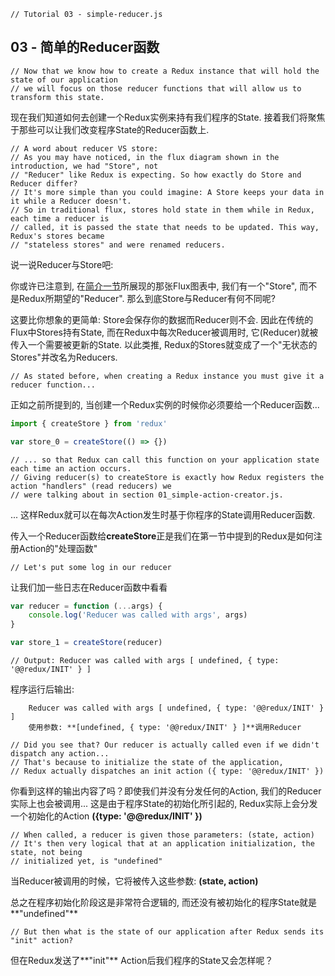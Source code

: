 ```
// Tutorial 03 - simple-reducer.js
```

## 03 - 简单的Reducer函数

```
// Now that we know how to create a Redux instance that will hold the state of our application
// we will focus on those reducer functions that will allow us to transform this state.
```
现在我们知道如何去创建一个Redux实例来持有我们程序的State. 接着我们将聚焦于那些可以让我们改变程序State的Reducer函数上.

```
// A word about reducer VS store:
// As you may have noticed, in the flux diagram shown in the introduction, we had "Store", not
// "Reducer" like Redux is expecting. So how exactly do Store and Reducer differ?
// It's more simple than you could imagine: A Store keeps your data in it while a Reducer doesn't.
// So in traditional flux, stores hold state in them while in Redux, each time a reducer is
// called, it is passed the state that needs to be updated. This way, Redux's stores became
// "stateless stores" and were renamed reducers.
```
说一说Reducer与Store吧:

你或许已注意到, 在[简介一节](0_简介.md)所展现的那张Flux图表中, 我们有一个"Store", 而不是Redux所期望的"Reducer". 那么到底Store与Reducer有何不同呢?

这要比你想象的更简单: Store会保存你的数据而Reducer则不会. 因此在传统的Flux中Stores持有State, 而在Redux中每次Reducer被调用时, 它(Reducer)就被传入一个需要被更新的State. 以此类推, Redux的Stores就变成了一个"无状态的Stores"并改名为Reducers.

```
// As stated before, when creating a Redux instance you must give it a reducer function...
```
正如之前所提到的, 当创建一个Redux实例的时候你必须要给一个Reducer函数...

```js
import { createStore } from 'redux'

var store_0 = createStore(() => {})
```

```
// ... so that Redux can call this function on your application state each time an action occurs.
// Giving reducer(s) to createStore is exactly how Redux registers the action "handlers" (read reducers) we
// were talking about in section 01_simple-action-creator.js.
```
... 这样Redux就可以在每次Action发生时基于你程序的State调用Reducer函数.

传入一个Reducer函数给**createStore**正是我们在第一节中提到的Redux是如何注册Action的"处理函数"

```
// Let's put some log in our reducer
```
让我们加一些日志在Reducer函数中看看

```js
var reducer = function (...args) {
    console.log('Reducer was called with args', args)
}

var store_1 = createStore(reducer)
```

```
// Output: Reducer was called with args [ undefined, { type: '@@redux/INIT' } ]
```
程序运行后输出: 
```
    Reducer was called with args [ undefined, { type: '@@redux/INIT' } ]
    使用参数: **[undefined, { type: '@@redux/INIT' } ]**调用Reducer
```

```
// Did you see that? Our reducer is actually called even if we didn't dispatch any action...
// That's because to initialize the state of the application,
// Redux actually dispatches an init action ({ type: '@@redux/INIT' })
```
你看到这样的输出内容了吗？即使我们并没有分发任何的Action, 我们的Reducer实际上也会被调用... 这是由于程序State的初始化所引起的, Redux实际上会分发一个初始化的Action **({type: '@@redux/INIT' })**

```
// When called, a reducer is given those parameters: (state, action)
// It's then very logical that at an application initialization, the state, not being
// initialized yet, is "undefined"
```
当Reducer被调用的时候，它将被传入这些参数: **(state, action)**

总之在程序初始化阶段这是非常符合逻辑的, 而还没有被初始化的程序State就是**"undefined"**

```
// But then what is the state of our application after Redux sends its "init" action?
```
但在Redux发送了**"init"** Action后我们程序的State又会怎样呢？

